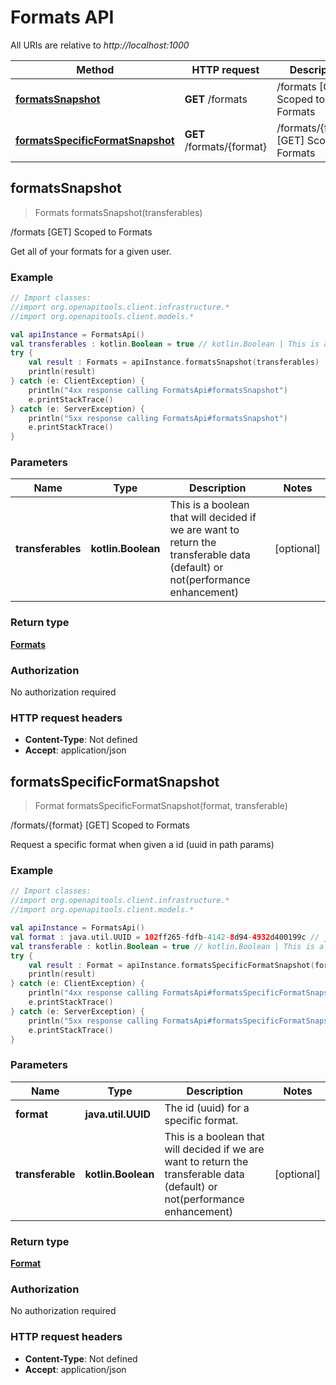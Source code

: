 # Formats API

All URIs are relative to *http://localhost:1000*

Method | HTTP request | Description
------------- | ------------- | -------------
[**formatsSnapshot**](FormatsApi.md#formatsSnapshot) | **GET** /formats | /formats [GET] Scoped to Formats
[**formatsSpecificFormatSnapshot**](FormatsApi.md#formatsSpecificFormatSnapshot) | **GET** /formats/\{format\} | /formats/\{format\} [GET] Scoped to Formats


<a id="formatsSnapshot"></a>
## **formatsSnapshot**
> Formats formatsSnapshot(transferables)

/formats [GET] Scoped to Formats

Get all of your formats for a given user.

### Example
```kotlin
// Import classes:
//import org.openapitools.client.infrastructure.*
//import org.openapitools.client.models.*

val apiInstance = FormatsApi()
val transferables : kotlin.Boolean = true // kotlin.Boolean | This is a boolean that will decided if we are want to return the transferable data (default) or not(performance enhancement)
try {
    val result : Formats = apiInstance.formatsSnapshot(transferables)
    println(result)
} catch (e: ClientException) {
    println("4xx response calling FormatsApi#formatsSnapshot")
    e.printStackTrace()
} catch (e: ServerException) {
    println("5xx response calling FormatsApi#formatsSnapshot")
    e.printStackTrace()
}
```

### Parameters

Name | Type | Description  | Notes
------------- | ------------- | ------------- | -------------
 **transferables** | **kotlin.Boolean**| This is a boolean that will decided if we are want to return the transferable data (default) or not(performance enhancement) | [optional]

### Return type

[**Formats**](Formats.md)

### Authorization

No authorization required

### HTTP request headers

 - **Content-Type**: Not defined
 - **Accept**: application/json

<a id="formatsSpecificFormatSnapshot"></a>
## **formatsSpecificFormatSnapshot**
> Format formatsSpecificFormatSnapshot(format, transferable)

/formats/\{format\} [GET] Scoped to Formats

Request a specific format when given a id (uuid in path params)

### Example
```kotlin
// Import classes:
//import org.openapitools.client.infrastructure.*
//import org.openapitools.client.models.*

val apiInstance = FormatsApi()
val format : java.util.UUID = 102ff265-fdfb-4142-8d94-4932d400199c // java.util.UUID | The id (uuid) for a specific format.
val transferable : kotlin.Boolean = true // kotlin.Boolean | This is a boolean that will decided if we are want to return the transferable data (default) or not(performance enhancement)
try {
    val result : Format = apiInstance.formatsSpecificFormatSnapshot(format, transferable)
    println(result)
} catch (e: ClientException) {
    println("4xx response calling FormatsApi#formatsSpecificFormatSnapshot")
    e.printStackTrace()
} catch (e: ServerException) {
    println("5xx response calling FormatsApi#formatsSpecificFormatSnapshot")
    e.printStackTrace()
}
```

### Parameters

Name | Type | Description  | Notes
------------- | ------------- | ------------- | -------------
 **format** | **java.util.UUID**| The id (uuid) for a specific format. |
 **transferable** | **kotlin.Boolean**| This is a boolean that will decided if we are want to return the transferable data (default) or not(performance enhancement) | [optional]

### Return type

[**Format**](Format.md)

### Authorization

No authorization required

### HTTP request headers

 - **Content-Type**: Not defined
 - **Accept**: application/json

